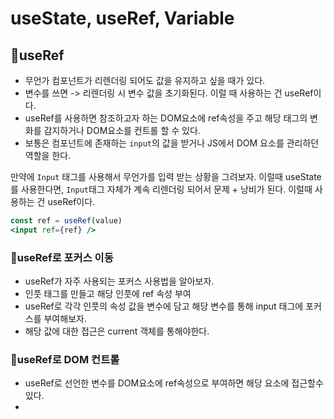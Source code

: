 # useState, useRef, Variable

## 📝useRef

- 무언가 컴포넌트가 리렌더링 되어도 값을 유지하고 싶을 때가 있다.
- 변수를 쓰면 -> 리렌더링 시 변수 값을 초기화된다. 이럴 때 사용하는 건 useRef이다.
- useRef를 사용하면 참조하고자 하는 DOM요소에 ref속성을 주고 해당 태그의 변화를 감지하거나 DOM요소를 컨트롤 할 수 있다.
- 보통은 컴포넌트에 존재하는 `input`의 값을 받거나 JS에서 DOM 요소를 관리하던 역할을 한다.

만약에 `Input` 태그를 사용해서 무언가를 입력 받는 상황을 그려보자.
이럴때 useState를 사용한다면, `Input`태그 자체가 계속 리렌더링 되어서 문제 + 낭비가 된다. 이럴때 사용하는 건 useRef이다.

```jsx
const ref = useRef(value)
<input ref={ref} />
```

### 📕useRef로 포커스 이동

- useRef가 자주 사용되는 포커스 사용법을 알아보자.
- 인풋 태그를 만들고 해당 인풋에 ref 속성 부여
- useRef로 각각 인풋의 속성 값을 변수에 담고 해당 변수를 통해 input 태그에 포커스를 부여해보자.
- 해당 값에 대한 접근은 current 객체를 통해야한다.

### 📕useRef로 DOM 컨트롤

- useRef로 선언한 변수를 DOM요소에 ref속성으로 부여하면 해당 요소에 접근할수 있다.
-
